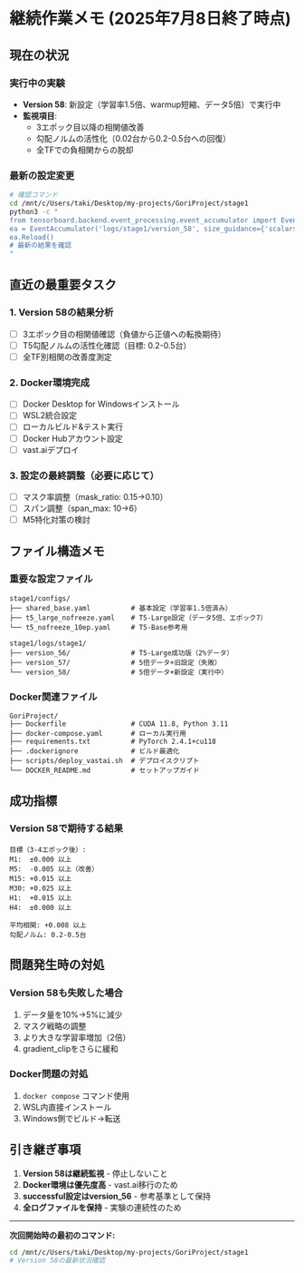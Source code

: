 # 継続作業メモ (2025年7月8日終了時点)

## 現在の状況

### 実行中の実験
- **Version 58**: 新設定（学習率1.5倍、warmup短縮、データ5倍）で実行中
- **監視項目**: 
  - 3エポック目以降の相関値改善
  - 勾配ノルムの活性化（0.02台から0.2-0.5台への回復）
  - 全TFでの負相関からの脱却

### 最新の設定変更
```bash
# 確認コマンド
cd /mnt/c/Users/taki/Desktop/my-projects/GoriProject/stage1
python3 -c "
from tensorboard.backend.event_processing.event_accumulator import EventAccumulator
ea = EventAccumulator('logs/stage1/version_58', size_guidance={'scalars': 10000})
ea.Reload()
# 最新の結果を確認
"
```

## 直近の最重要タスク

### 1. Version 58の結果分析
- [ ] 3エポック目の相関値確認（負値から正値への転換期待）
- [ ] T5勾配ノルムの活性化確認（目標: 0.2-0.5台）
- [ ] 全TF別相関の改善度測定

### 2. Docker環境完成
- [ ] Docker Desktop for Windowsインストール
- [ ] WSL2統合設定
- [ ] ローカルビルド&テスト実行
- [ ] Docker Hubアカウント設定
- [ ] vast.aiデプロイ

### 3. 設定の最終調整（必要に応じて）
- [ ] マスク率調整（mask_ratio: 0.15→0.10）
- [ ] スパン調整（span_max: 10→6）
- [ ] M5特化対策の検討

## ファイル構造メモ

### 重要な設定ファイル
```
stage1/configs/
├── shared_base.yaml          # 基本設定（学習率1.5倍済み）
├── t5_large_nofreeze.yaml    # T5-Large設定（データ5倍、エポック7）
└── t5_nofreeze_10ep.yaml     # T5-Base参考用

stage1/logs/stage1/
├── version_56/               # T5-Large成功版（2%データ）
├── version_57/               # 5倍データ+旧設定（失敗）
└── version_58/               # 5倍データ+新設定（実行中）
```

### Docker関連ファイル
```
GoriProject/
├── Dockerfile                # CUDA 11.8, Python 3.11
├── docker-compose.yaml       # ローカル実行用
├── requirements.txt          # PyTorch 2.4.1+cu118
├── .dockerignore             # ビルド最適化
├── scripts/deploy_vastai.sh  # デプロイスクリプト
└── DOCKER_README.md          # セットアップガイド
```

## 成功指標

### Version 58で期待する結果
```
目標（3-4エポック後）:
M1:  ±0.000 以上
M5:  -0.005 以上（改善）
M15: +0.015 以上
M30: +0.025 以上
H1:  +0.015 以上
H4:  ±0.000 以上

平均相関: +0.008 以上
勾配ノルム: 0.2-0.5台
```

## 問題発生時の対処

### Version 58も失敗した場合
1. データ量を10%→5%に減少
2. マスク戦略の調整
3. より大きな学習率増加（2倍）
4. gradient_clipをさらに緩和

### Docker問題の対処
1. `docker compose` コマンド使用
2. WSL内直接インストール
3. Windows側でビルド→転送

## 引き継ぎ事項

1. **Version 58は継続監視** - 停止しないこと
2. **Docker環境は優先度高** - vast.ai移行のため
3. **successful設定はversion_56** - 参考基準として保持
4. **全ログファイルを保持** - 実験の連続性のため

---

**次回開始時の最初のコマンド:**
```bash
cd /mnt/c/Users/taki/Desktop/my-projects/GoriProject/stage1
# Version 58の最新状況確認
```
